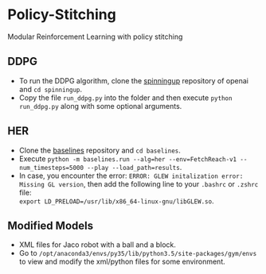 # Policy-Stitching

Modular Reinforcement Learning with policy stitching

## DDPG

* To run the DDPG algorithm, clone the [spinningup](https://github.com/openai/spinningup) repository of openai and `cd spinningup`.
* Copy the file `run_ddpg.py` into the folder and then execute `python run_ddpg.py` along with some optional arguments.

## HER

* Clone the [baselines](https://github.com/openai/baselines) repository and `cd baselines`.
* Execute `python -m baselines.run --alg=her --env=FetchReach-v1 --num_timesteps=5000 --play --load_path=results`.
* In case, you encounter the error: `ERROR: GLEW initalization error: Missing GL version`, then add the following line to your `.bashrc` or `.zshrc` file:  
`export LD_PRELOAD=/usr/lib/x86_64-linux-gnu/libGLEW.so`.

## Modified Models

* XML files for Jaco robot with a ball and a block.
* Go to `/opt/anaconda3/envs/py35/lib/python3.5/site-packages/gym/envs` to view and modify the xml/python files for some environment.
